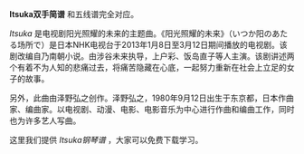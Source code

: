 

**Itsuka双手简谱** 和五线谱完全对应。

_Itsuka_
是电视剧阳光照耀的未来的主题曲。《阳光照耀的未来》（いつか阳のあたる场所で）是日本NHK电视台于2013年1月8日至3月12日期间播放的电视剧。该剧改编自乃南朝小说。由涉谷未来执导，上户彩、饭岛直子等人主演。该剧讲述两个有着不为人知的悲痛过去，将痛苦隐藏在心底，一起努力重新在社会上立足的女子的故事。

另外，此曲由泽野弘之创作。泽野弘之，1980年9月12日出生于东京都，日本作曲家、编曲家。以电视剧、动漫、电影、电影音乐为中心进行作曲和编曲工作，同时也为许多艺人写曲。

这里我们提供 _Itsuka钢琴谱_ ，大家可以免费下载学习。

